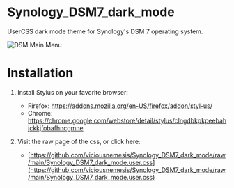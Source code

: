 # Synology_DSM7_dark_mode
UserCSS dark mode theme for Synology's DSM 7 operating system.

![DSM Main Menu](https://github.com/viciousnemesis/Synology_DSM7_dark_mode/assets/48156622/9f44ab6d-a7fb-4189-8d93-77d329419a10)

# Installation
1. Install Stylus on your favorite browser:
   - Firefox: https://addons.mozilla.org/en-US/firefox/addon/styl-us/
   - Chrome: https://chrome.google.com/webstore/detail/stylus/clngdbkpkpeebahjckkjfobafhncgmne
   
3. Visit the raw page of the css, or click here:
   - [https://github.com/viciousnemesis/Synology_DSM7_dark_mode/raw/main/Synology_DSM7_dark_mode.user.css](https://github.com/viciousnemesis/Synology_DSM7_dark_mode/raw/main/Synology_DSM7_dark_mode.user.css)
